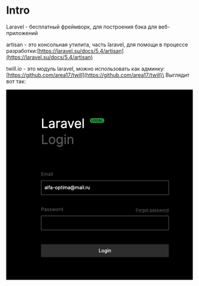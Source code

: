 # Intro

Laravel - бесплатный фреймворк, для построения бэка для веб-приложений

artisan - это консольная утилита, часть laravel, для помощи в процессе разработки:[https://laravel.su/docs/5.4/artisan](https://laravel.su/docs/5.4/artisan)

twill.io - это модуль laravel, можно использовать как админку: [https://github.com/area17/twill](https://github.com/area17/twill)\
Выглядит вот так:&#x20;

![](<../../../../../.gitbook/assets/изображение (2).png>)
